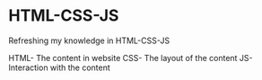 # HTML-CSS-JS

Refreshing my knowledge in HTML-CSS-JS

HTML- The content in website
CSS- The layout of the content
JS- Interaction with the content
